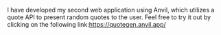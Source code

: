 I have developed my second web application using Anvil, which utilizes a quote API to present random quotes to the user. 
Feel free to try it out by clicking on the following link:https://quotegen.anvil.app/

